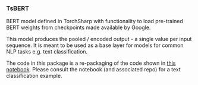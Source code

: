 ### TsBERT

BERT model defined in TorchSharp with functionality to load pre-trained BERT weights from checkpoints made available by Google.

This model produces the pooled / encoded output - a single value per input sequence. It is meant to be used as a base layer for models for common NLP tasks e.g. text classification.

The code in this package is a re-packaging of the code shown in [this notebook](https://github.com/fwaris/BertTorchSharp/blob/master/saved_output.ipynb). 
Please consult the notebook (and associated repo) for a text classification example.




